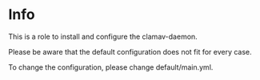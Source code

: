 # Info

This is a role to install and configure the clamav-daemon.

Please be aware that the default configuration does not fit for every case.

To change the configuration, please change default/main.yml.
